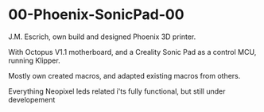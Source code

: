 # 00-Phoenix-SonicPad-00
 J.M. Escrich, own build and designed Phoenix 3D printer.
 
 With Octopus V1.1 motherboard, and a Creality Sonic Pad as a control MCU, running Klipper.
 
 Mostly own created macros, and adapted existing macros from others.
 
 Everything Neopixel leds related i'ts fully functional, but still under developement
